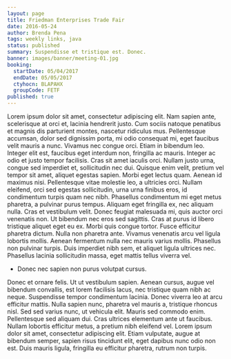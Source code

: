 ```yaml
---
layout: page
title: Friedman Enterprises Trade Fair
date: 2016-05-24
author: Brenda Pena
tags: weekly links, java
status: published
summary: Suspendisse et tristique est. Donec.
banner: images/banner/meeting-01.jpg
booking:
  startDate: 05/04/2017
  endDate: 05/05/2017
  ctyhocn: BLAPAHX
  groupCode: FETF
published: true
---
```

Lorem ipsum dolor sit amet, consectetur adipiscing elit. Nam sapien ante, scelerisque at orci et, lacinia hendrerit justo. Cum sociis natoque penatibus et magnis dis parturient montes, nascetur ridiculus mus. Pellentesque accumsan, dolor sed dignissim porta, mi odio consequat mi, eget faucibus velit mauris a nunc. Vivamus nec congue orci. Etiam in bibendum leo. Integer elit est, faucibus eget interdum non, fringilla ac mauris. Integer ac odio et justo tempor facilisis. Cras sit amet iaculis orci. Nullam justo urna, congue sed imperdiet et, sollicitudin nec dui. Quisque enim velit, pretium vel tempor sit amet, aliquet egestas sapien. Morbi eget lectus quam. Aenean id maximus nisi.
Pellentesque vitae molestie leo, a ultricies orci. Nullam eleifend, orci sed egestas sollicitudin, urna urna finibus eros, id condimentum turpis quam nec nibh. Phasellus condimentum mi eget metus pharetra, a pulvinar purus tempus. Aliquam eget fringilla ex, nec aliquam nulla. Cras et vestibulum velit. Donec feugiat malesuada mi, quis auctor orci venenatis non. Ut bibendum nec eros sed sagittis. Cras at purus id libero tristique aliquet eget eu ex. Morbi quis congue tortor. Fusce efficitur pharetra dictum. Nulla non pharetra ante. Vivamus venenatis arcu vel ligula lobortis mollis. Aenean fermentum nulla nec mauris varius mollis. Phasellus non pulvinar turpis. Duis imperdiet nibh sem, et aliquet ligula ultrices nec. Phasellus lacinia sollicitudin massa, eget mattis tellus viverra vel.

* Donec nec sapien non purus volutpat cursus.

Donec et ornare felis. Ut ut vestibulum sapien. Aenean cursus, augue vel bibendum convallis, est lorem facilisis lacus, nec tristique quam nibh ac neque. Suspendisse tempor condimentum lacinia. Donec viverra leo at arcu efficitur mattis. Nulla sapien nunc, pharetra vel mauris a, tristique rhoncus nisl. Sed sed varius nunc, ut vehicula elit. Mauris sed commodo enim. Pellentesque sed aliquam dui. Cras ultrices elementum ante ut faucibus. Nullam lobortis efficitur metus, a pretium nibh eleifend vel. Lorem ipsum dolor sit amet, consectetur adipiscing elit. Etiam vulputate, augue at bibendum semper, sapien risus tincidunt elit, eget dapibus nunc odio non est. Duis mauris ligula, fringilla eu efficitur pharetra, rutrum non turpis.
